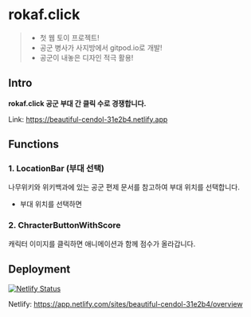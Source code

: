 # rokaf.click

> - 첫 웹 토이 프로젝트!
> - 공군 병사가 사지방에서 gitpod.io로 개발!
> - 공군이 내놓은 디자인 적극 활용!

## Intro

**rokaf.click 공군 부대 간 클릭 수로 경쟁합니다.**

Link: https://beautiful-cendol-31e2b4.netlify.app

## Functions

### 1. LocationBar (부대 선택)

나무위키와 위키백과에 있는 공군 편제 문서를 참고하여 부대 위치를 선택합니다.

- 부대 위치를 선택하면 

### 2. ChracterButtonWithScore

캐릭터 이미지를 클릭하면 애니메이션과 함께 점수가 올라갑니다.




## Deployment

[![Netlify Status](https://api.netlify.com/api/v1/badges/6886a8b4-fae3-4ee8-ac84-131e31f17f90/deploy-status)](https://app.netlify.com/sites/beautiful-cendol-31e2b4/deploys)

Netlify: https://app.netlify.com/sites/beautiful-cendol-31e2b4/overview
